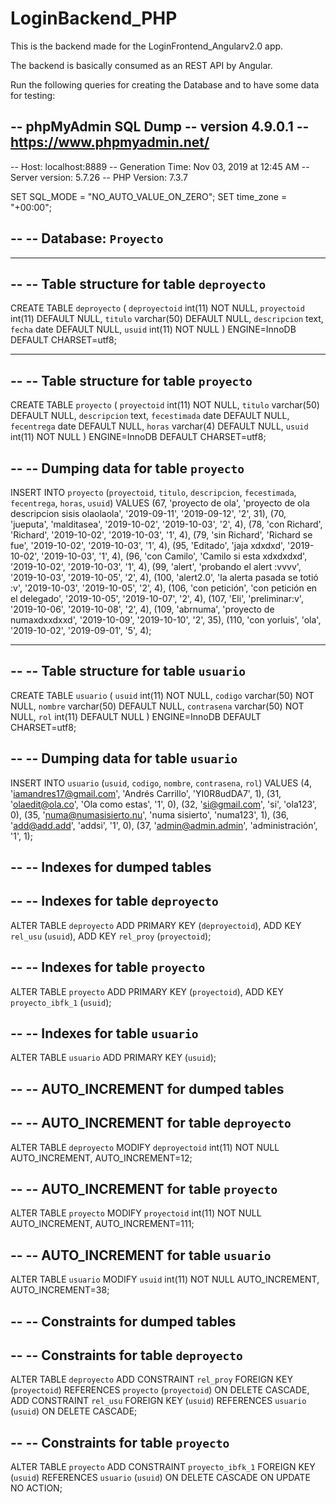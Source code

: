 # LoginBackend_PHP

This is the backend made for the LoginFrontend_Angularv2.0 app.

The backend is basically consumed as an REST API by Angular. 

Run the following queries for creating the Database and to have some data for testing: 

-- phpMyAdmin SQL Dump
-- version 4.9.0.1
-- https://www.phpmyadmin.net/
--
-- Host: localhost:8889
-- Generation Time: Nov 03, 2019 at 12:45 AM
-- Server version: 5.7.26
-- PHP Version: 7.3.7

SET SQL_MODE = "NO_AUTO_VALUE_ON_ZERO";
SET time_zone = "+00:00";

--
-- Database: `Proyecto`
--

-- --------------------------------------------------------

--
-- Table structure for table `deproyecto`
--

CREATE TABLE `deproyecto` (
  `deproyectoid` int(11) NOT NULL,
  `proyectoid` int(11) DEFAULT NULL,
  `titulo` varchar(50) DEFAULT NULL,
  `descripcion` text,
  `fecha` date DEFAULT NULL,
  `usuid` int(11) NOT NULL
) ENGINE=InnoDB DEFAULT CHARSET=utf8;

-- --------------------------------------------------------

--
-- Table structure for table `proyecto`
--

CREATE TABLE `proyecto` (
  `proyectoid` int(11) NOT NULL,
  `titulo` varchar(50) DEFAULT NULL,
  `descripcion` text,
  `fecestimada` date DEFAULT NULL,
  `fecentrega` date DEFAULT NULL,
  `horas` varchar(4) DEFAULT NULL,
  `usuid` int(11) NOT NULL
) ENGINE=InnoDB DEFAULT CHARSET=utf8;

--
-- Dumping data for table `proyecto`
--

INSERT INTO `proyecto` (`proyectoid`, `titulo`, `descripcion`, `fecestimada`, `fecentrega`, `horas`, `usuid`) VALUES
(67, 'proyecto de ola', 'proyecto de ola descripcion sisis olaolaola', '2019-09-11', '2019-09-12', '2', 31),
(70, 'jueputa', 'malditasea', '2019-10-02', '2019-10-03', '2', 4),
(78, 'con Richard', 'Richard', '2019-10-02', '2019-10-03', '1', 4),
(79, 'sin Richard', 'Richard se fue', '2019-10-02', '2019-10-03', '1', 4),
(95, 'Editado', 'jaja xdxdxd', '2019-10-02', '2019-10-03', '1', 4),
(96, 'con Camilo', 'Camilo si esta xdxdxdxd', '2019-10-02', '2019-10-03', '1', 4),
(99, 'alert', 'probando el alert :vvvv', '2019-10-03', '2019-10-05', '2', 4),
(100, 'alert2.0', 'la alerta pasada se totió :v', '2019-10-03', '2019-10-05', '2', 4),
(106, 'con petición', 'con petición en el delegado', '2019-10-05', '2019-10-07', '2', 4),
(107, 'Eli', 'preliminar:v', '2019-10-06', '2019-10-08', '2', 4),
(109, 'abrnuma', 'proyecto de numaxdxxdxxd', '2019-10-09', '2019-10-10', '2', 35),
(110, 'con yorluis', 'ola', '2019-10-02', '2019-09-01', '5', 4);

-- --------------------------------------------------------

--
-- Table structure for table `usuario`
--

CREATE TABLE `usuario` (
  `usuid` int(11) NOT NULL,
  `codigo` varchar(50) NOT NULL,
  `nombre` varchar(50) DEFAULT NULL,
  `contrasena` varchar(50) NOT NULL,
  `rol` int(11) DEFAULT NULL
) ENGINE=InnoDB DEFAULT CHARSET=utf8;

--
-- Dumping data for table `usuario`
--

INSERT INTO `usuario` (`usuid`, `codigo`, `nombre`, `contrasena`, `rol`) VALUES
(4, 'iamandres17@gmail.com', 'Andrés Carrillo', 'YI0R8udDA7', 1),
(31, 'olaedit@ola.co', 'Ola como estas', '1', 0),
(32, 'si@gmail.com', 'si', 'ola123', 0),
(35, 'numa@numasisierto.nu', 'numa sisierto', 'numa123', 1),
(36, 'add@add.add', 'addsi', '1', 0),
(37, 'admin@admin.admin', 'administración', '1', 1);

--
-- Indexes for dumped tables
--

--
-- Indexes for table `deproyecto`
--
ALTER TABLE `deproyecto`
  ADD PRIMARY KEY (`deproyectoid`),
  ADD KEY `rel_usu` (`usuid`),
  ADD KEY `rel_proy` (`proyectoid`);

--
-- Indexes for table `proyecto`
--
ALTER TABLE `proyecto`
  ADD PRIMARY KEY (`proyectoid`),
  ADD KEY `proyecto_ibfk_1` (`usuid`);

--
-- Indexes for table `usuario`
--
ALTER TABLE `usuario`
  ADD PRIMARY KEY (`usuid`);

--
-- AUTO_INCREMENT for dumped tables
--

--
-- AUTO_INCREMENT for table `deproyecto`
--
ALTER TABLE `deproyecto`
  MODIFY `deproyectoid` int(11) NOT NULL AUTO_INCREMENT, AUTO_INCREMENT=12;

--
-- AUTO_INCREMENT for table `proyecto`
--
ALTER TABLE `proyecto`
  MODIFY `proyectoid` int(11) NOT NULL AUTO_INCREMENT, AUTO_INCREMENT=111;

--
-- AUTO_INCREMENT for table `usuario`
--
ALTER TABLE `usuario`
  MODIFY `usuid` int(11) NOT NULL AUTO_INCREMENT, AUTO_INCREMENT=38;

--
-- Constraints for dumped tables
--

--
-- Constraints for table `deproyecto`
--
ALTER TABLE `deproyecto`
  ADD CONSTRAINT `rel_proy` FOREIGN KEY (`proyectoid`) REFERENCES `proyecto` (`proyectoid`) ON DELETE CASCADE,
  ADD CONSTRAINT `rel_usu` FOREIGN KEY (`usuid`) REFERENCES `usuario` (`usuid`) ON DELETE CASCADE;

--
-- Constraints for table `proyecto`
--
ALTER TABLE `proyecto`
  ADD CONSTRAINT `proyecto_ibfk_1` FOREIGN KEY (`usuid`) REFERENCES `usuario` (`usuid`) ON DELETE CASCADE ON UPDATE NO ACTION;
